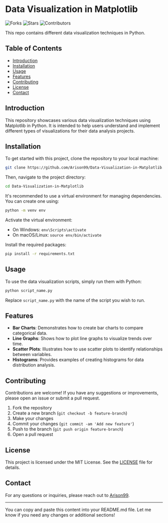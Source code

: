 

# Data Visualization in Matplotlib

![Forks](https://img.shields.io/badge/forks-1-blue)
![Stars](https://img.shields.io/badge/stars-2-yellow)
![Contributors](https://img.shields.io/badge/contributors-2-blue)

This repo contains different data visualization techniques in Python.

## Table of Contents

- [Introduction](#introduction)
- [Installation](#installation)
- [Usage](#usage)
- [Features](#features)
- [Contributing](#contributing)
- [License](#license)
- [Contact](#contact)

## Introduction

This repository showcases various data visualization techniques using Matplotlib in Python. It is intended to help users understand and implement different types of visualizations for their data analysis projects.

## Installation

To get started with this project, clone the repository to your local machine:

```bash
git clone https://github.com/Arison99/Data-Visualization-in-Matplotlib.git
```

Then, navigate to the project directory:

```bash
cd Data-Visualization-in-Matplotlib
```

It's recommended to use a virtual environment for managing dependencies. You can create one using:

```bash
python -m venv env
```

Activate the virtual environment:

- On Windows: `env\Scripts\activate`
- On macOS/Linux: `source env/bin/activate`

Install the required packages:

```bash
pip install -r requirements.txt
```

## Usage

To use the data visualization scripts, simply run them with Python:

```bash
python script_name.py
```

Replace `script_name.py` with the name of the script you wish to run.

## Features

- **Bar Charts**: Demonstrates how to create bar charts to compare categorical data.
- **Line Graphs**: Shows how to plot line graphs to visualize trends over time.
- **Scatter Plots**: Illustrates how to use scatter plots to identify relationships between variables.
- **Histograms**: Provides examples of creating histograms for data distribution analysis.

## Contributing

Contributions are welcome! If you have any suggestions or improvements, please open an issue or submit a pull request.

1. Fork the repository
2. Create a new branch (`git checkout -b feature-branch`)
3. Make your changes
4. Commit your changes (`git commit -am 'Add new feature'`)
5. Push to the branch (`git push origin feature-branch`)
6. Open a pull request

## License

This project is licensed under the MIT License. See the [LICENSE](LICENSE) file for details.

## Contact

For any questions or inquiries, please reach out to [Arison99](https://github.com/Arison99).

---

You can copy and paste this content into your README.md file. Let me know if you need any changes or additional sections!
